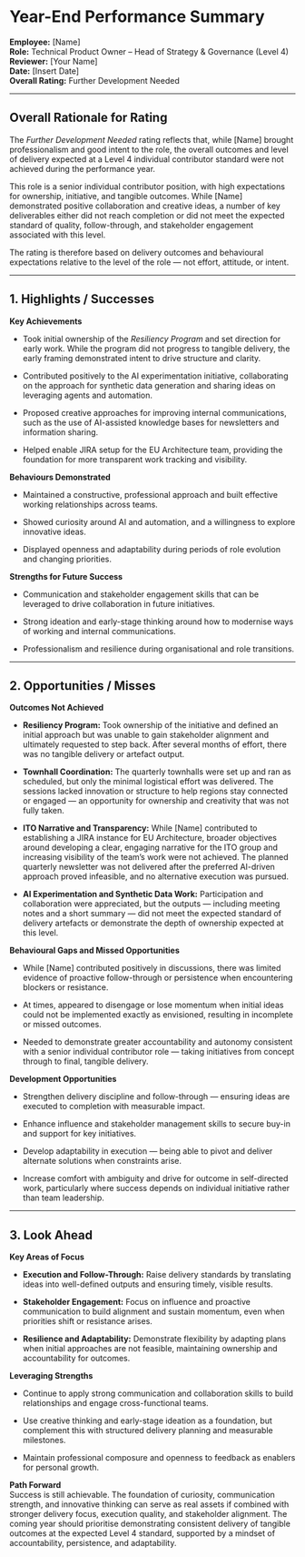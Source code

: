 # **Year-End Performance Summary**

**Employee:** [Name]  
**Role:** Technical Product Owner – Head of Strategy & Governance (Level 4)  
**Reviewer:** [Your Name]  
**Date:** [Insert Date]  
**Overall Rating:** Further Development Needed

---

## **Overall Rationale for Rating**

The _Further Development Needed_ rating reflects that, while [Name] brought professionalism and good intent to the role, the overall outcomes and level of delivery expected at a Level 4 individual contributor standard were not achieved during the performance year.

This role is a senior individual contributor position, with high expectations for ownership, initiative, and tangible outcomes. While [Name] demonstrated positive collaboration and creative ideas, a number of key deliverables either did not reach completion or did not meet the expected standard of quality, follow-through, and stakeholder engagement associated with this level.

The rating is therefore based on delivery outcomes and behavioural expectations relative to the level of the role — not effort, attitude, or intent.

---

## **1. Highlights / Successes**

**Key Achievements**

- Took initial ownership of the _Resiliency Program_ and set direction for early work. While the program did not progress to tangible delivery, the early framing demonstrated intent to drive structure and clarity.
    
- Contributed positively to the AI experimentation initiative, collaborating on the approach for synthetic data generation and sharing ideas on leveraging agents and automation.
    
- Proposed creative approaches for improving internal communications, such as the use of AI-assisted knowledge bases for newsletters and information sharing.
    
- Helped enable JIRA setup for the EU Architecture team, providing the foundation for more transparent work tracking and visibility.
    

**Behaviours Demonstrated**

- Maintained a constructive, professional approach and built effective working relationships across teams.
    
- Showed curiosity around AI and automation, and a willingness to explore innovative ideas.
    
- Displayed openness and adaptability during periods of role evolution and changing priorities.
    

**Strengths for Future Success**

- Communication and stakeholder engagement skills that can be leveraged to drive collaboration in future initiatives.
    
- Strong ideation and early-stage thinking around how to modernise ways of working and internal communications.
    
- Professionalism and resilience during organisational and role transitions.
    

---

## **2. Opportunities / Misses**

**Outcomes Not Achieved**

- **Resiliency Program:** Took ownership of the initiative and defined an initial approach but was unable to gain stakeholder alignment and ultimately requested to step back. After several months of effort, there was no tangible delivery or artefact output.
    
- **Townhall Coordination:** The quarterly townhalls were set up and ran as scheduled, but only the minimal logistical effort was delivered. The sessions lacked innovation or structure to help regions stay connected or engaged — an opportunity for ownership and creativity that was not fully taken.
    
- **ITO Narrative and Transparency:** While [Name] contributed to establishing a JIRA instance for EU Architecture, broader objectives around developing a clear, engaging narrative for the ITO group and increasing visibility of the team’s work were not achieved. The planned quarterly newsletter was not delivered after the preferred AI-driven approach proved infeasible, and no alternative execution was pursued.
    
- **AI Experimentation and Synthetic Data Work:** Participation and collaboration were appreciated, but the outputs — including meeting notes and a short summary — did not meet the expected standard of delivery artefacts or demonstrate the depth of ownership expected at this level.
    

**Behavioural Gaps and Missed Opportunities**

- While [Name] contributed positively in discussions, there was limited evidence of proactive follow-through or persistence when encountering blockers or resistance.
    
- At times, appeared to disengage or lose momentum when initial ideas could not be implemented exactly as envisioned, resulting in incomplete or missed outcomes.
    
- Needed to demonstrate greater accountability and autonomy consistent with a senior individual contributor role — taking initiatives from concept through to final, tangible delivery.
    

**Development Opportunities**

- Strengthen delivery discipline and follow-through — ensuring ideas are executed to completion with measurable impact.
    
- Enhance influence and stakeholder management skills to secure buy-in and support for key initiatives.
    
- Develop adaptability in execution — being able to pivot and deliver alternate solutions when constraints arise.
    
- Increase comfort with ambiguity and drive for outcome in self-directed work, particularly where success depends on individual initiative rather than team leadership.
    

---

## **3. Look Ahead**

**Key Areas of Focus**

- **Execution and Follow-Through:** Raise delivery standards by translating ideas into well-defined outputs and ensuring timely, visible results.
    
- **Stakeholder Engagement:** Focus on influence and proactive communication to build alignment and sustain momentum, even when priorities shift or resistance arises.
    
- **Resilience and Adaptability:** Demonstrate flexibility by adapting plans when initial approaches are not feasible, maintaining ownership and accountability for outcomes.
    

**Leveraging Strengths**

- Continue to apply strong communication and collaboration skills to build relationships and engage cross-functional teams.
    
- Use creative thinking and early-stage ideation as a foundation, but complement this with structured delivery planning and measurable milestones.
    
- Maintain professional composure and openness to feedback as enablers for personal growth.
    

**Path Forward**  
Success is still achievable. The foundation of curiosity, communication strength, and innovative thinking can serve as real assets if combined with stronger delivery focus, execution quality, and stakeholder alignment. The coming year should prioritise demonstrating consistent delivery of tangible outcomes at the expected Level 4 standard, supported by a mindset of accountability, persistence, and adaptability.
